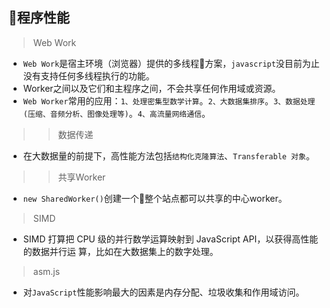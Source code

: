 ## 程序性能

> Web Work

- `Web Work`是宿主环境（浏览器）提供的多线程方案，`javascript`没目前为止没有支持任何多线程执行的功能。
- Worker之间以及它们和主程序之间，不会共享任何作用域或资源。
- `Web Worker`常用的应用：`1、处理密集型数学计算`。`2、大数据集排序`。`3、数据处理(压缩、音频分析、图像处理等)`。`4、高流量网络通信`。

>> 数据传递

- 在大数据量的前提下，高性能方法包括`结构化克隆算法`、`Transferable 对象`。

>> 共享Worker

- `new SharedWorker()`创建一个整个站点都可以共享的中心worker。

> SIMD

- SIMD 打算把 CPU 级的并行数学运算映射到 JavaScript API，以获得高性能的数据并行运 算，比如在大数据集上的数字处理。

> asm.js

- 对`JavaScript`性能影响最大的因素是内存分配、垃圾收集和作用域访问。